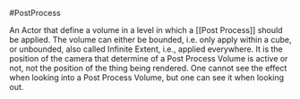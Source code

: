 #PostProcess


An Actor that define a volume in a level in which a [[Post Process]] should be applied.
The volume can either be bounded, i.e. only apply within a cube, or unbounded, also called Infinite Extent, i.e., applied everywhere.
It is the position of the camera that determine of a Post Process Volume is active or not, not the position of the thing being rendered.
One cannot see the effect when looking into a Post Process Volume, but one can see it when looking out.


